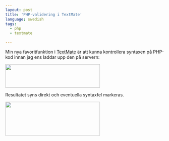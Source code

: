 ```yaml
---
layout: post
title: 'PHP-validering i TextMate'
language: swedish
tags:
  - php
  - textmate

---
```


<p>Min nya favoritfunktion i <a href="http://macromates.com">TextMate</a> är att kunna kontrollera syntaxen på PHP-kod innan jag ens laddar upp den på servern:</p>

<a href="https://d2tjdh98vh6jzp.cloudfront.net/wordpress/wp-content/uploads/2011/09/Skarmavbild-2011-09-30-kl.-20.49.03.png"><img src="https://d2tjdh98vh6jzp.cloudfront.net/wordpress/wp-content/uploads/2011/09/Skarmavbild-2011-09-30-kl.-20.49.03-300x75.png" alt="" title="TextMate PHP-validering" width="300" height="75" class="aligncenter size-medium wp-image-53" /></a>

<p>Resultatet syns direkt och eventuella syntaxfel markeras.</p>

<a href="https://d2tjdh98vh6jzp.cloudfront.net/wordpress/wp-content/uploads/2011/09/Skarmavbild-2011-09-30-kl.-20.48.49.png"><img src="https://d2tjdh98vh6jzp.cloudfront.net/wordpress/wp-content/uploads/2011/09/Skarmavbild-2011-09-30-kl.-20.48.49-300x108.png" alt="" title="TextMate PHP-validering" width="300" height="108" class="aligncenter size-medium wp-image-54" /></a>

<p></p>
